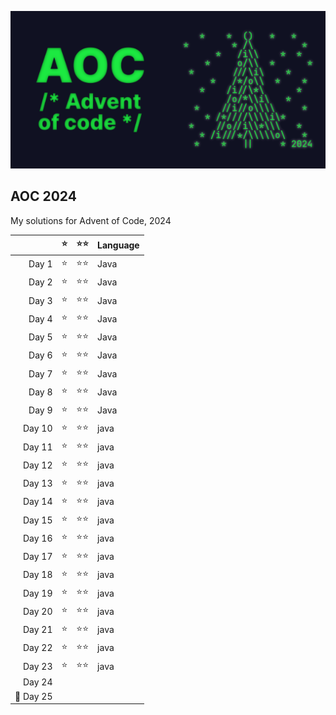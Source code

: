 

<p align="center">
  <img src="aoc-header.png" alt="Advent of Code Logo" />
</p>


##  AOC 2024

My solutions for Advent of Code, 2024

|          | ⭐ |   ⭐⭐   | Language |
|---------:|:-:|:------:|----------|
| Day 1    | ⭐ |   ⭐⭐   | Java     |
| Day 2    | ⭐ |   ⭐⭐   | Java     |
| Day 3    | ⭐ |   ⭐⭐   | Java     |
| Day 4    | ⭐ |   ⭐⭐   | Java     |
| Day 5    | ⭐ |   ⭐⭐   | Java     |
| Day 6    | ⭐ |   ⭐⭐   | Java     |
| Day 7    | ⭐ |   ⭐⭐   | Java     |
| Day 8    | ⭐ |   ⭐⭐   | Java     |
| Day 9    | ⭐ |   ⭐⭐   | Java     |
| Day 10   | ⭐ |   ⭐⭐   | java     |
| Day 11   | ⭐ |   ⭐⭐   | java     |
| Day 12   | ⭐ |   ⭐⭐   | java     |
| Day 13   | ⭐ |   ⭐⭐   | java     |
| Day 14   | ⭐ |   ⭐⭐   | java     |
| Day 15   | ⭐ |   ⭐⭐   | java     |
| Day 16   | ⭐ |   ⭐⭐   | java     |
| Day 17   | ⭐ |   ⭐⭐   | java     |
| Day 18   | ⭐ |   ⭐⭐   | java     |
| Day 19   | ⭐ |   ⭐⭐   | java     |
| Day 20   | ⭐ |   ⭐⭐   | java     |
| Day 21   | ⭐ |   ⭐⭐   | java     |
| Day 22   | ⭐ |   ⭐⭐   | java     |
| Day 23   |⭐  | ⭐⭐     | java       |
| Day 24   |   |        |          |
| 🌟 Day 25 |   |        |          |
